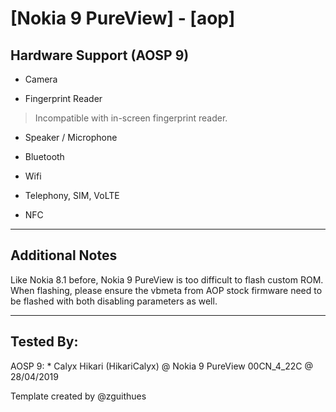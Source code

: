 # [Nokia 9 PureView] - [aop]

## Hardware Support (AOSP 9)

* Camera
> 

* Fingerprint Reader
> Incompatible with in-screen fingerprint reader.

* Speaker / Microphone
> 
  
* Bluetooth
> 

* Wifi
> 

* Telephony, SIM, VoLTE

* NFC

***
## Additional Notes

Like Nokia 8.1 before, Nokia 9 PureView is too difficult to flash custom ROM.
When flashing, please ensure the vbmeta from AOP stock firmware need to be flashed with both disabling parameters as well.

***


## Tested By:

AOSP 9: * Calyx Hikari (HikariCalyx) @ Nokia 9 PureView 00CN_4_22C @ 28/04/2019

Template created by @zguithues